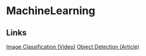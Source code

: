 # MachineLearning

## Links
[Image Classification (Video)](https://www.youtube.com/watch?v=t0EzVCvQjGE)
[Object Detection (Article)](https://intspirit.medium.com/neural-networks-the-best-open-source-library-for-object-detection-classification-ad99bcc073a9)
